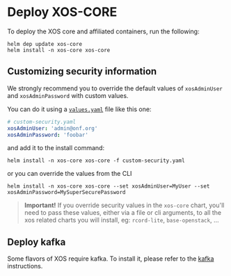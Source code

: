 # Deploy XOS-CORE

To deploy the XOS core and affiliated containers, run the following:

```shell
helm dep update xos-core
helm install -n xos-core xos-core
```

## Customizing security information

We strongly recommend you to override the default values of `xosAdminUser` and
`xosAdminPassword` with custom values.

You can do it using a [`values.yaml`](https://docs.helm.sh/chart_template_guide/#values-files)
file like this one:

```yaml
# custom-security.yaml
xosAdminUser: 'admin@onf.org'
xosAdminPassword: 'foobar'
```

and add it to the install command:

```shell
helm install -n xos-core xos-core -f custom-security.yaml
```

or you can override the values from the CLI

```shell
helm install -n xos-core xos-core --set xosAdminUser=MyUser --set xosAdminPassword=MySuperSecurePassword
```
> **Important!**
> If you override security values in the `xos-core` chart, you'll need to pass
> these values, either via a file or cli arguments, to all the xos related charts
> you will install, eg: `rcord-lite`, `base-openstack`, ...

## Deploy kafka

Some flavors of XOS require kafka. To install it, please
refer to the [kafka](kafka.md) instructions.
